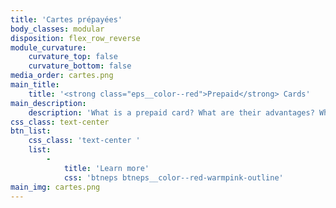 ```yaml
---
title: 'Cartes prépayées'
body_classes: modular
disposition: flex_row_reverse
module_curvature:
    curvature_top: false
    curvature_bottom: false
media_order: cartes.png
main_title:
    title: '<strong class="eps__color--red">Prepaid</strong> Cards'
main_description:
    description: 'What is a prepaid card? What are their advantages? What is the difference between a physical card vs a virtual card? Find out all you need to know about bank cards without overdraft!'
css_class: text-center
btn_list:
    css_class: 'text-center '
    list:
        -
            title: 'Learn more'
            css: 'btneps btneps__color--red-warmpink-outline'
main_img: cartes.png
---
```


